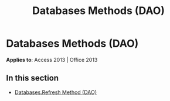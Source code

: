 ﻿---
title: Databases Methods (DAO)
TOCTitle: Methods
ms:assetid: 32dbdfb0-a80f-43a1-8f68-8a6ab040f602
ms:mtpsurl: https://msdn.microsoft.com/library/Dn124273(v=office.15)
ms:contentKeyID: 52071908
ms.date: 09/18/2015
mtps_version: v=office.15
---

# Databases Methods (DAO)


**Applies to**: Access 2013 | Office 2013

## In this section

  - [Databases.Refresh Method (DAO)](databases-refresh-method-dao.md)

